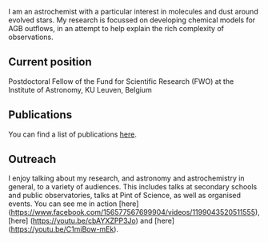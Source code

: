 I am an astrochemist with a particular interest in molecules and dust around evolved stars.
My research is focussed on developing chemical models for AGB outflows, in an attempt to help explain the rich complexity of observations.

## Current position
Postdoctoral Fellow of the Fund for Scientific Research (FWO) at the Institute of Astronomy, KU Leuven, Belgium

## Publications
You can find a list of publications [here](https://ui.adsabs.harvard.edu/search/filter_database_fq_database=AND&filter_database_fq_database=database%3A%22astronomy%22&fq=%7B!type%3Daqp%20v%3D%24fq_database%7D&fq_database=(database%3A%22astronomy%22)&q=%20author%3A%22van%20de%20sande%2C%20m%22&sort=date%20desc%2C%20bibcode%20desc&p_=0).

## Outreach
I enjoy talking about my research, and astronomy and astrochemistry in general, to a variety of audiences. 
This includes talks at secondary schools and public observatories, talks at Pint of Science, as well as organised events.
You can see me in action [here] (https://www.facebook.com/156577567699904/videos/1199043520511555), [here] (https://youtu.be/cbAYXZPP3Jo) and [here] (https://youtu.be/C1miBow-mEk). 
